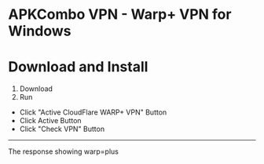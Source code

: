 
# APKCombo VPN - Warp+ VPN for Windows

# Download and Install
1. Download
2. Run

- Click "Active CloudFlare WARP+ VPN" Button
- Click Active Button
- Click "Check VPN" Button
---
The response showing warp=plus


